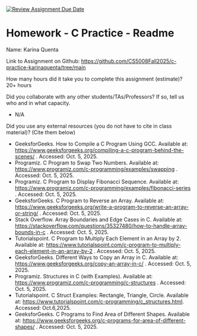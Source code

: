 [![Review Assignment Due Date](https://classroom.github.com/assets/deadline-readme-button-22041afd0340ce965d47ae6ef1cefeee28c7c493a6346c4f15d667ab976d596c.svg)](https://classroom.github.com/a/CbzfTysD)
# Homework - C Practice - Readme

Name: Karina Quenta

Link to Assignment on Github: https://github.com/CS5008Fall2025/c-practice-karinaquenta/tree/main

How many hours did it take you to complete this assignment (estimate)? 20+ hours

Did you collaborate with any other students/TAs/Professors? If so, tell us who and in what capacity.  
- N/A


Did you use any external resources (you do not have to cite in class material)? (Cite them below)  
* GeeksforGeeks. How to Compile a C Program Using GCC. Available at: https://www.geeksforgeeks.org/compiling-a-c-program-behind-the-scenes/
. Accessed: Oct. 5, 2025.
* Programiz. C Program to Swap Two Numbers. Available at: https://www.programiz.com/c-programming/examples/swapping
. Accessed: Oct. 5, 2025.
* Programiz. C Program to Display Fibonacci Sequence. Available at: https://www.programiz.com/c-programming/examples/fibonacci-series
. Accessed: Oct. 5, 2025.
* GeeksforGeeks. C Program to Reverse an Array. Available at: https://www.geeksforgeeks.org/write-a-program-to-reverse-an-array-or-string/
. Accessed: Oct. 5, 2025.
* Stack Overflow. Array Boundaries and Edge Cases in C. Available at: https://stackoverflow.com/questions/35327480/how-to-handle-array-bounds-in-c
. Accessed: Oct. 5, 2025.
* Tutorialspoint. C Program to Multiply Each Element in an Array by 2. Available at: https://www.tutorialspoint.com/c-program-to-multiply-each-element-in-an-array-by-2
. Accessed: Oct. 5, 2025.
* GeeksforGeeks. Different Ways to Copy an Array in C. Available at: https://www.geeksforgeeks.org/copy-an-array-in-c/
. Accessed: Oct. 5, 2025.
* Programiz. Structures in C (with Examples). Available at: https://www.programiz.com/c-programming/c-structures
. Accessed: Oct. 5, 2025.
* Tutorialspoint. C Struct Examples: Rectangle, Triangle, Circle. Available at: https://www.tutorialspoint.com/c-programming/c_structures.html. Accessed: Oct.6,2025.
* GeeksforGeeks. C Programs to Find Area of Different Shapes. Available at: https://www.geeksforgeeks.org/c-programs-for-area-of-different-shapes/
. Accessed: Oct. 5, 2025.

